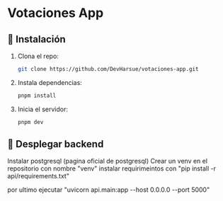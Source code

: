 # Votaciones App

## 🚀 Instalación
1. Clona el repo:
   ```bash
   git clone https://github.com/DevHarsue/votaciones-app.git
   ```
2. Instala dependencias:
   ```bash
   pnpm install
   ```
3. Inicia el servidor:
   ```bash
   pnpm dev
   ```

## 🚀 Desplegar backend

Instalar postgresql (pagina oficial de postgresql)
Crear un venv en el repositorio con nombre "venv"
instalar requirimeintos con "pip install -r api/requirements.txt"

por ultimo ejecutar "uvicorn api.main:app --host 0.0.0.0 --port 5000"


